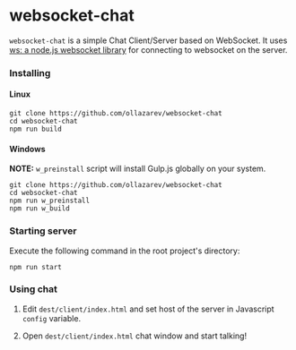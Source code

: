 # websocket-chat
`websocket-chat` is a simple Chat Client/Server based on WebSocket. It uses [ws: a node.js websocket library][ws]
for connecting to websocket on the server.

### Installing

#### Linux

```
git clone https://github.com/ollazarev/websocket-chat
cd websocket-chat
npm run build
```

#### Windows

**NOTE:** `w_preinstall` script will install Gulp.js globally on your system.

```
git clone https://github.com/ollazarev/websocket-chat
cd websocket-chat
npm run w_preinstall
npm run w_build
```

### Starting server

Execute the following command in the root project's directory:

```
npm run start
```

### Using chat

1) Edit `dest/client/index.html` and set host of the server in Javascript `config` variable.

2) Open `dest/client/index.html` chat window and start talking!

[ws]: http://einaros.github.io/ws/